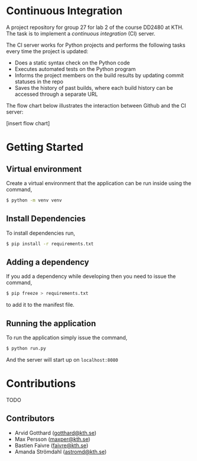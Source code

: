 # Continuous Integration

A project repository for group 27 for lab 2 of the course DD2480 at KTH. The task is to implement a _continuous integration_ (CI) server.

The CI server works for Python projects and performs the following tasks every time the project is updated:

- Does a static syntax check on the Python code
- Executes automated tests on the Python program
- Informs the project members on the build results by updating commit statuses in the repo
- Saves the history of past builds, where each build history can be accessed through a separate URL

The flow chart below illustrates the interaction between Github and the CI server:

[insert flow chart]

# Getting Started

## Virtual environment
Create a virtual environment that the application can be run inside using the command,

```bash
$ python -m venv venv
```

## Install Dependencies

To install dependencies run,
```bash
$ pip install -r requirements.txt
```

## Adding a dependency

If you add a dependency while developing then you need to issue the command,

```bash
$ pip freeze > requirements.txt
```
to add it to the manifest file.

## Running the application

To run the application simply issue the command,

```bash
$ python run.py
```
And the server will start up on `localhost:8080`

# Contributions

TODO

## Contributors

- Arvid Gotthard (gotthard@kth.se)
- Max Persson (maxper@kth.se)
- Bastien Faivre (faivre@kth.se)
- Amanda Strömdahl (astromd@kth.se)